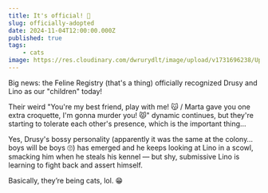 ```yaml
---
title: It's official! 🥳
slug: officially-adopted
date: 2024-11-04T12:00:00.000Z
published: true
tags:
    - cats
image: https://res.cloudinary.com/dwrurydlt/image/upload/v1731696238/Updates/Drusi_Lino_skzs73.webp
---
```


Big news: the Feline Registry (that's a thing) officially recognized Drusy and Lino as our "children" today!

Their weird "You're my best friend, play with me! 😽 / Marta gave you one extra croquette, I'm gonna murder you! 😾" dynamic continues, but they're starting to tolerate each other's presence, which is the important thing…

Yes, Drusy's bossy personality (apparently it was the same at the colony… boys will be boys 🙄) has emerged and he keeps looking at Lino in a scowl, smacking him when he steals his kennel — but shy, submissive Lino is learning to fight back and assert himself.

Basically, they’re being cats, lol. 😁
